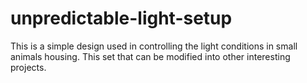 # unpredictable-light-setup
This is a simple design used in controlling the light conditions in small animals housing. This set that can be modified into other interesting projects.
